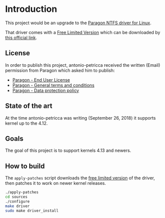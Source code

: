# Introduction

This project would be an upgrade to the [Paragon NTFS driver for Linux](https://www.paragon-software.com/home/ntfs-linux-professional/).

That driver comes with a [Free Limited Version](https://www.paragon-software.com/home/ntfs-linux-professional/#comparison) which can be downloaded by [this official link](http://dl.paragon-software.com/free/Paragon-715-FRE_NTFS_Linux_9.5_Express.tar.gz).

## License

In order to publish this project, antonio-petricca received the written (Email) permission from Paragon which asked him to publish:

- [Paragon - End User License](https://raw.githubusercontent.com/luhuachuixue/ufsd/main/Paragon-End-User-License.txt)
- [Paragon - General terms and conditions](https://raw.githubusercontent.com/luhuachuixue/ufsd/main/Paragon-General-terms-and-conditions.pdf)
- [Paragon - Data protection policy](https://raw.githubusercontent.com/luhuachuixue/ufsd/main/Paragon-Data-protection-policy.pdf)

## State of the art

At the time antonio-petricca was writing (September 26, 2018) it supports kernel up to the 4.12.

## Goals

The goal of this project is to support kernels 4.13 and newers.

## How to build

The `apply-patches` script downloads the [free limited version](http://dl.paragon-software.com/free/Paragon-715-FRE_NTFS_Linux_9.5_Express.tar.gz) of the driver, then patches it to work on newer kernel releases.

```bash
./apply-patches
cd sources
./configure
make driver
sudo make driver_install
```